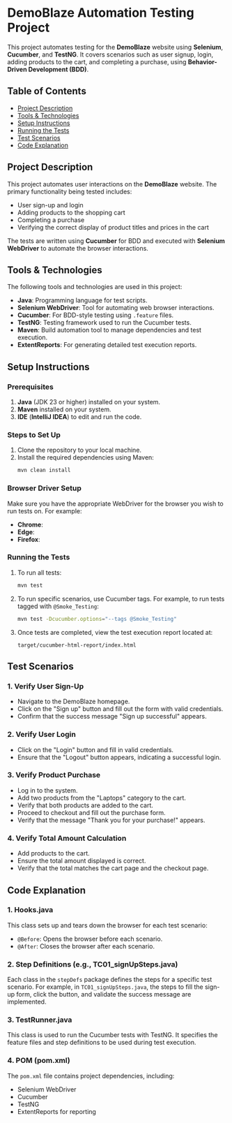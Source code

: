 
# DemoBlaze Automation Testing Project

This project automates testing for the **DemoBlaze** website using **Selenium**, **Cucumber**, and **TestNG**. It covers scenarios such as user signup, login, adding products to the cart, and completing a purchase, using **Behavior-Driven Development (BDD)**.

## Table of Contents
- [Project Description](#project-description)
- [Tools & Technologies](#tools-and-technologies)
- [Setup Instructions](#setup-instructions)
- [Running the Tests](#running-the-tests)
- [Test Scenarios](#test-scenarios)
- [Code Explanation](#code-explanation)

## Project Description
This project automates user interactions on the **DemoBlaze** website. The primary functionality being tested includes:

- User sign-up and login
- Adding products to the shopping cart
- Completing a purchase
- Verifying the correct display of product titles and prices in the cart

The tests are written using **Cucumber** for BDD and executed with **Selenium WebDriver** to automate the browser interactions.

## Tools & Technologies

The following tools and technologies are used in this project:

- **Java**: Programming language for test scripts.
- **Selenium WebDriver**: Tool for automating web browser interactions.
- **Cucumber**: For BDD-style testing using `.feature` files.
- **TestNG**: Testing framework used to run the Cucumber tests.
- **Maven**: Build automation tool to manage dependencies and test execution.
- **ExtentReports**: For generating detailed test execution reports.

## Setup Instructions

### Prerequisites
1. **Java** (JDK 23 or higher) installed on your system.
2. **Maven** installed on your system.
3. **IDE** (**IntelliJ IDEA**) to edit and run the code.

### Steps to Set Up

1. Clone the repository to your local machine.
2. Install the required dependencies using Maven:
    ```bash
    mvn clean install
    ```

### Browser Driver Setup

Make sure you have the appropriate WebDriver for the browser you wish to run tests on. For example:

- **Chrome**:
- **Edge**: 
- **Firefox**:


### Running the Tests

1. To run all tests:
   ```bash
   mvn test
   ```
2. To run specific scenarios, use Cucumber tags. For example, to run tests tagged with `@Smoke_Testing`:
   ```bash
   mvn test -Dcucumber.options="--tags @Smoke_Testing"

   ```
3. Once tests are completed, view the test execution report located at:
   ```
   target/cucumber-html-report/index.html
   ```

## Test Scenarios

### 1. Verify User Sign-Up

- Navigate to the DemoBlaze homepage.
- Click on the "Sign up" button and fill out the form with valid credentials.
- Confirm that the success message "Sign up successful" appears.

### 2. Verify User Login

- Click on the "Login" button and fill in valid credentials.
- Ensure that the "Logout" button appears, indicating a successful login.

### 3. Verify Product Purchase

- Log in to the system.
- Add two products from the "Laptops" category to the cart.
- Verify that both products are added to the cart.
- Proceed to checkout and fill out the purchase form.
- Verify that the message "Thank you for your purchase!" appears.

### 4. Verify Total Amount Calculation

- Add products to the cart.
- Ensure the total amount displayed is correct.
- Verify that the total matches the cart page and the checkout page.

## Code Explanation

### 1. **Hooks.java**

This class sets up and tears down the browser for each test scenario:
- `@Before`: Opens the browser before each scenario.
- `@After`: Closes the browser after each scenario.

### 2. **Step Definitions (e.g., TC01_signUpSteps.java)**

Each class in the `stepDefs` package defines the steps for a specific test scenario. For example, in `TC01_signUpSteps.java`, the steps to fill the sign-up form, click the button, and validate the success message are implemented.

### 3. **TestRunner.java**

This class is used to run the Cucumber tests with TestNG. It specifies the feature files and step definitions to be used during test execution.

### 4. **POM (pom.xml)**

The `pom.xml` file contains project dependencies, including:
- Selenium WebDriver
- Cucumber
- TestNG
- ExtentReports for reporting

